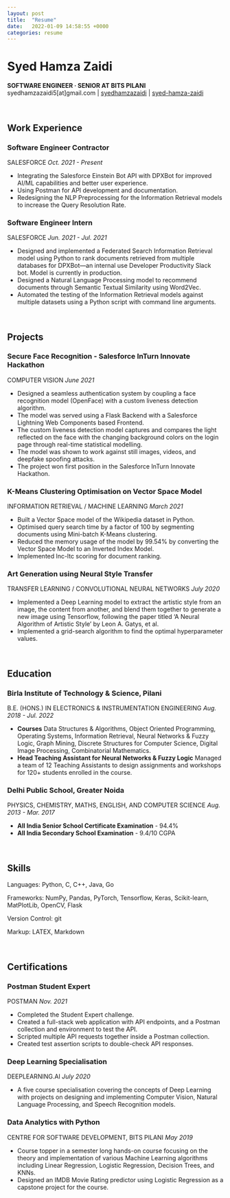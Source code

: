 ```yaml
---
layout: post
title:  "Resume"
date:   2022-01-09 14:58:55 +0000
categories: resume
---
```

# Syed Hamza Zaidi  

**SOFTWARE ENGINEER · SENIOR AT BITS PILANI**  
syedhamzazaidi5[at]gmail.com | [syedhamzazaidi](https://github.com/syedhamzazaidi) | [syed-hamza-zaidi](https://www.linkedin.com/in/syed-hamza-zaidi/)

<br />

## Work Experience

### Software Engineer Contractor

SALESFORCE *Oct. 2021 - Present*

- Integrating the Salesforce Einstein Bot API with DPXBot for improved AI/ML capabilities and better user experience.
- Using Postman for API development and documentation.
- Redesigning the NLP Preprocessing for the Information Retrieval models to increase the Query Resolution Rate.

### Software Engineer Intern

SALESFORCE *Jun. 2021 - Jul. 2021*

- Designed and implemented a Federated Search Information Retrieval model using Python to rank documents retrieved from multiple databases for DPXBot—an internal use Developer Productivity Slack bot. Model is currently in production.
- Designed a Natural Language Processing model to recommend documents through Semantic Textual Similarity using Word2Vec.
- Automated the testing of the Information Retrieval models against multiple datasets using a Python script with command line arguments.

<br />

## Projects

### Secure Face Recognition - Salesforce InTurn Innovate Hackathon

COMPUTER VISION *June 2021*

- Designed a seamless authentication system by coupling a face recognition model (OpenFace) with a custom liveness detection algorithm.
- The model was served using a Flask Backend with a Salesforce Lightning Web Components based Frontend.
- The custom liveness detection model captures and compares the light reflected on the face with the changing background colors on the login page through real-time statistical modelling.
- The model was shown to work against still images, videos, and deepfake spoofing attacks.
- The project won first position in the Salesforce InTurn Innovate Hackathon.

### K-Means Clustering Optimisation on Vector Space Model

INFORMATION RETRIEVAL / MACHINE LEARNING *March 2021*

- Built a Vector Space model of the Wikipedia dataset in Python.
- Optimised query search time by a factor of 100 by segmenting documents using Mini-batch K-Means clustering.
- Reduced the memory usage of the model by 99.54% by converting the Vector Space Model to an Inverted Index Model.
- Implemented lnc-ltc scoring for document ranking.

### Art Generation using Neural Style Transfer

TRANSFER LEARNING / CONVOLUTIONAL NEURAL NETWORKS *July 2020*

- Implemented a Deep Learning model to extract the artistic style from an image, the content from another, and blend them together to generate a new image using Tensorflow, following the paper titled ‘A Neural Algorithm of Artistic Style’ by Leon A. Gatys, et al.
- Implemented a grid-search algorithm to find the optimal hyperparameter values.

<br />

## Education

### Birla Institute of Technology & Science, Pilani 

B.E. (HONS.) IN ELECTRONICS & INSTRUMENTATION ENGINEERING *Aug. 2018 - Jul. 2022*

- **Courses**
    Data Structures & Algorithms, Object Oriented Programming, Operating Systems, Information Retrieval, Neural Networks & Fuzzy Logic, Graph Mining, Discrete Structures for Computer Science, Digital Image Processing, Combinatorial Mathematics.
- **Head Teaching Assistant for Neural Networks & Fuzzy Logic**
    Managed a team of 12 Teaching Assistants to design assignments and workshops for 120+ students enrolled in the course.

### Delhi Public School, Greater Noida 

PHYSICS, CHEMISTRY, MATHS, ENGLISH, AND COMPUTER SCIENCE *Aug. 2013 - Mar. 2017*

- **All India Senior School Certificate Examination** - 94.4%
- **All India Secondary School Examination** - 9.4/10 CGPA

<br />

## Skills

Languages: Python, C, C++, Java, Go

Frameworks: NumPy, Pandas, PyTorch, Tensorflow, Keras, Scikit-learn, MatPlotLib, OpenCV, Flask

Version Control: git

Markup: LATEX, Markdown

<br />

## Certifications

### Postman Student Expert

POSTMAN *Nov. 2021*

- Completed the Student Expert challenge.
- Created a full-stack web application with API endpoints, and a Postman collection and environment to test the API.
- Scripted multiple API requests together inside a Postman collection.
- Created test assertion scripts to double-check API responses.

### Deep Learning Specialisation

DEEPLEARNING.AI *July 2020*

- A five course specialisation covering the concepts of Deep Learning with projects on designing and implementing Computer Vision, Natural Language Processing, and Speech Recognition models.

### Data Analytics with Python 

CENTRE FOR SOFTWARE DEVELOPMENT, BITS PILANI *May 2019*

- Course topper in a semester long hands-on course focusing on the theory and implementation of various Machine Learning algorithms including Linear Regression, Logistic Regression, Decision Trees, and KNNs.
- Designed an IMDB Movie Rating predictor using Logistic Regression as a capstone project for the course.
